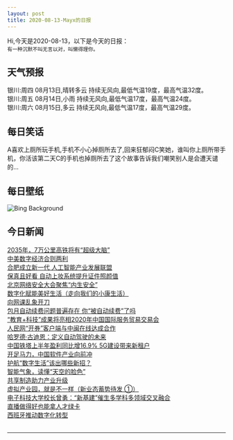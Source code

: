 ```yaml
---
layout: post
title: 2020-08-13-Mayx的日报
---
```


Hi,今天是2020-08-13，以下是今天的日报：<br><small>
有一种沉默不叫无言以对，叫懒得理你。</small><!--more-->
## 天气预报
银川:周四 08月13日,晴转多云 持续无风向,最低气温19度，最高气温32度。<br>银川:周五 08月14日,小雨 持续无风向,最低气温17度，最高气温24度。<br>银川:周六 08月15日,多云 持续无风向,最低气温17度，最高气温29度。
## 每日笑话
A喜欢上厕所玩手机,手机不小心掉厕所去了,回来狂郁闷C笑她，谁叫你上厕所带手机，你活该第二天C的手机也掉厕所去了这个故事告诉我们嘲笑别人是会遭天谴的...
## 每日壁纸
![Bing Background](https://cn.bing.com/th?id=OHR.TRex_EN-US7513536381_1920x1080.jpg&rf=LaDigue_1920x1080.jpg&pid=hp "Fossil skeleton of a Tyrannosaurus rex (© Corbin17/Alamy)")
## 今日新闻

[2035年，7万公里高铁将有“超级大脑”](http://it.people.com.cn/n1/2020/0813/c1009-31821112.html)   
[中美数字经济合则两利](http://it.people.com.cn/n1/2020/0813/c1009-31821109.html)   
[合肥成立新一代 人工智能产业发展联盟](http://it.people.com.cn/n1/2020/0813/c1009-31821118.html)   
[保真且好看 自动上妆系统提升证件照颜值](http://it.people.com.cn/n1/2020/0813/c1009-31821116.html)   
[北京网络安全大会聚焦“内生安全”](http://it.people.com.cn/n1/2020/0813/c1009-31821127.html)   
[数字化赋能美好生活（走向我们的小康生活）](http://it.people.com.cn/n1/2020/0813/c1009-31821126.html)   
[向网课乱象开刀](http://it.people.com.cn/n1/2020/0813/c1009-31821128.html)   
[包月自动续费问题普遍存在 你“被自动续费”了吗](http://it.people.com.cn/n1/2020/0813/c1009-31821106.html)   
[“教育+科技”成果将亮相2020年中国国际服务贸易交易会](http://it.people.com.cn/n1/2020/0813/c1009-31821103.html)   
[人民网“开券”客户端与中闽在线达成合作](http://it.people.com.cn/n1/2020/0812/c1009-31820024.html)   
[哈罗德·古迪恩：定义自动驾驶的未来](http://it.people.com.cn/n1/2020/0812/c1009-31819247.html)   
[中国铁塔上半年盈利同比增16.9% 5G建设带来新租户](http://it.people.com.cn/n1/2020/0812/c1009-31819162.html)   
[开足马力，中国软件产业向前冲](http://it.people.com.cn/n1/2020/0812/c1009-31819246.html)   
[护航“数字生活”该出哪些新招？](http://it.people.com.cn/n1/2020/0812/c1009-31819249.html)   
[智能气象，读懂“天空的脸色”](http://it.people.com.cn/n1/2020/0812/c1009-31819248.html)   
[共享制造助力产业升级](http://it.people.com.cn/n1/2020/0812/c1009-31819210.html)   
[虚拟产业园，就是不一样（新业态蓄势待发 ①）](http://it.people.com.cn/n1/2020/0812/c1009-31819250.html)   
[电子科技大学校长曾勇：“新基建”催生多学科多领域交叉融合](http://it.people.com.cn/n1/2020/0812/c1009-31819176.html)   
[直播做得好也能拿人才绿卡](http://it.people.com.cn/n1/2020/0812/c1009-31819221.html)   
[西班牙推动数字化转型](http://it.people.com.cn/n1/2020/0812/c1009-31819214.html)   
<br />

***

<small></small>
